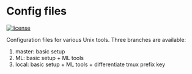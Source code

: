 # Config files
[![license](https://img.shields.io/badge/license-Apache_2.0-blue.svg)](LICENSE)

Configuration files for various Unix tools. Three branches are available:

1. master: basic setup
1. ML: basic setup + ML tools 
1. local: basic setup + ML tools + differentiate tmux prefix key
